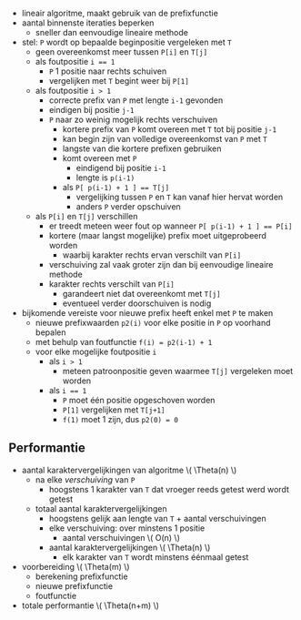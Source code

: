 
* lineair algoritme, maakt gebruik van de prefixfunctie
* aantal binnenste iteraties beperken
    * sneller dan eenvoudige lineaire methode
* stel: `P` wordt op bepaalde beginpositie vergeleken met `T`
    * geen overeenkomst meer tussen `P[i]` en `T[j]`
    * als foutpositie `i == 1`
        * `P` 1 positie naar rechts schuiven
        * vergelijken met `T` begint weer bij `P[1]`
    * als foutpositie `i > 1`
        * correcte prefix van `P` met lengte `i-1` gevonden
        * eindigen bij positie `j-1`
        * `P` naar zo weinig mogelijk rechts verschuiven
            * kortere prefix van `P` komt overeen met `T` tot bij positie `j-1`
            * kan begin zijn van volledige overeenkomst van `P` met `T`
            * langste van die kortere prefixen gebruiken
            * komt overeen met `P`
                * eindigend bij positie `i-1`
                * lengte is `p(i-1)`
            * als `P[ p(i-1) + 1 ] == T[j]`
                * vergelijking tussen `P` en `T` kan vanaf hier hervat worden
                * anders `P` verder opschuiven
    * als `P[i]` en `T[j]` verschillen
        * er treedt meteen weer fout op wanneer `P[ p(i-1) + 1 ] == P[i]` 
        * kortere (maar langst mogelijke) prefix moet uitgeprobeerd worden
            * waarbij karakter rechts ervan verschilt van `P[i]`
        * verschuiving zal vaak groter zijn dan bij eenvoudige lineaire methode
        * karakter rechts verschilt van `P[i]`
            * garandeert niet dat overeenkomt met `T[j]`
            * eventueel verder doorschuiven is nodig
* bijkomende vereiste voor nieuwe prefix heeft enkel met `P` te maken
    * nieuwe prefixwaarden `p2(i)` voor elke positie in `P` op voorhand bepalen
    * met behulp van foutfunctie `f(i) = p2(i-1) + 1`
    * voor elke mogelijke foutpositie `i`
        * als `i > 1`
            * meteen patroonpositie geven waarmee `T[j]` vergeleken moet worden
        * als `i == 1`
            * `P` moet één positie opgeschoven worden
            * `P[1]` vergelijken met `T[j+1]`
            * `f(1)` moet 1 zijn, dus `p2(0) = 0`

## Performantie

* aantal karaktervergelijkingen van algoritme \\( \Theta(n) \\)
    * na elke *verschuiving* van `P`
        * hoogstens 1 karakter van `T` dat vroeger reeds getest werd wordt getest
    * totaal aantal karaktervergelijkingen
        * hoogstens gelijk aan lengte van `T` + aantal verschuivingen
        * elke verschuiving: over minstens 1 positie
            * aantal verschuivingen \\( O(n) \\)
        * aantal karaktervergelijkingen \\( \Theta(n) \\)
            * elk karakter van `T` wordt minstens éénmaal getest
* voorbereiding \\( \Theta(m) \\)
    * berekening prefixfunctie
    * nieuwe prefixfunctie
    * foutfunctie
* totale performantie \\( \Theta(n+m) \\)

